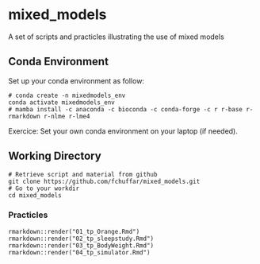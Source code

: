 # mixed_models

A set of scripts and practicles illustrating the use of mixed models

## Conda Environment

Set up your conda environment as follow:

```
# conda create -n mixedmodels_env
conda activate mixedmodels_env
# mamba install -c anaconda -c bioconda -c conda-forge -c r r-base r-rmarkdown r-nlme r-lme4
```

Exercice: Set your own conda environment on your laptop (if needed).

## Working Directory

```
# Retrieve script and material from github
git clone https://github.com/fchuffar/mixed_models.git
# Go to your workdir
cd mixed_models
```

### Practicles

```
rmarkdown::render("01_tp_Orange.Rmd")
rmarkdown::render("02_tp_sleepstudy.Rmd")
rmarkdown::render("03_tp_BodyWeight.Rmd") 
rmarkdown::render("04_tp_simulator.Rmd")
```

